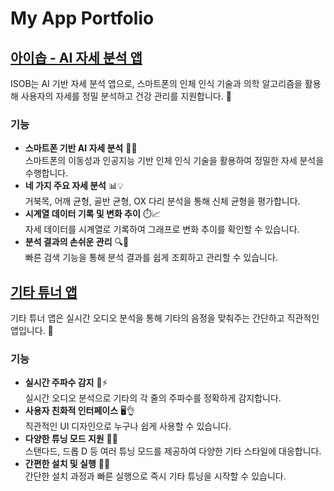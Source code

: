 # My App Portfolio

## [아이솝 - AI 자세 분석 앱](https://github.com/kimyk0120/Introducing-ISOB)
ISOB는 AI 기반 자세 분석 앱으로, 스마트폰의 인체 인식 기술과 의학 알고리즘을 활용해 사용자의 자세를 정밀 분석하고 건강 관리를 지원합니다. 🚀

### 기능
- **스마트폰 기반 AI 자세 분석** 📱🤖  
  스마트폰의 이동성과 인공지능 기반 인체 인식 기술을 활용하여 정밀한 자세 분석을 수행합니다.
- **네 가지 주요 자세 분석** 📊💡  
  거북목, 어깨 균형, 골반 균형, OX 다리 분석을 통해 신체 균형을 평가합니다.
- **시계열 데이터 기록 및 변화 추이** ⏱️📈  
  자세 데이터를 시계열로 기록하여 그래프로 변화 추이를 확인할 수 있습니다.
- **분석 결과의 손쉬운 관리** 🔍📂  
  빠른 검색 기능을 통해 분석 결과를 쉽게 조회하고 관리할 수 있습니다.

## [기타 튜너 앱](https://github.com/kimyk0120/Guitar-Tuner-App)
기타 튜너 앱은 실시간 오디오 분석을 통해 기타의 음정을 맞춰주는 간단하고 직관적인 앱입니다. 🎸

### 기능
- **실시간 주파수 감지** 🎵⚡  
  실시간 오디오 분석으로 기타의 각 줄의 주파수를 정확하게 감지합니다.
- **사용자 친화적 인터페이스** 🖥️👌  
  직관적인 UI 디자인으로 누구나 쉽게 사용할 수 있습니다.
- **다양한 튜닝 모드 지원** 🔄🎶  
  스탠다드, 드롭 D 등 여러 튜닝 모드를 제공하여 다양한 기타 스타일에 대응합니다.
- **간편한 설치 및 실행** 🚀📲  
  간단한 설치 과정과 빠른 실행으로 즉시 기타 튜닝을 시작할 수 있습니다.
